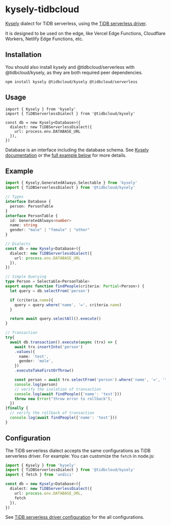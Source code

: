 # kysely-tidbcloud

[Kysely](https://github.com/koskimas/kysely) dialect for TiDB serverless, using the [TiDB serverless driver](https://github.com/tidbcloud/serverless-js).

It is designed to be used on the edge, like Vercel Edge Functions, Cloudflare Workers, Netlify Edge Functions, etc.

## Installation

You should also install kysely and @tidbcloud/serverless with @tidbcloud/kysely, as they are both required peer dependencies.

```
npm install kysely @tidbcloud/kysely @tidbcloud/serverless
```

## Usage

```
import { Kysely } from 'kysely'
import { TiDBServerlessDialect } from '@tidbcloud/kysely'

const db = new Kysely<Database>({
  dialect: new TiDBServerlessDialect({
    url: process.env.DATABASE_URL
  }),
})
```

Database is an interface including the database schema. See [Kysely documentation](https://kysely.dev/docs/getting-started#types) or the [full example below](#Example) for more details.

## Example

```ts
import { Kysely,GeneratedAlways,Selectable } from 'kysely'
import { TiDBServerlessDialect } from '@tidbcloud/kysely'

// Types
interface Database {
  person: PersonTable
}
interface PersonTable {
  id: GeneratedAlways<number>
  name: string
  gender: "male" | "female" | "other"
}

// Dialects
const db = new Kysely<Database>({
  dialect: new TiDBServerlessDialect({
    url: process.env.DATABASE_URL
  }),
})

// Simple Querying
type Person = Selectable<PersonTable>
export async function findPeople(criteria: Partial<Person>) {
  let query = db.selectFrom('person')

  if (criteria.name){
    query = query.where('name', '=', criteria.name)
  }

  return await query.selectAll().execute()
}

// Transaction
try{
  await db.transaction().execute(async (trx) => {
    await trx.insertInto('person')
    .values({
      name: 'test',
      gender: 'male',
    })
    .executeTakeFirstOrThrow()

    const person = await trx.selectFrom('person').where('name', '=', 'test').selectAll().execute()
    console.log(person)
    // verify the isolation of transaction
    console.log(await findPeople({'name': 'test'}))
    throw new Error("throw error to rollback");
  })
}finally {
  // verify the rollback of transaction
  console.log(await findPeople({'name': 'test'}))
}
```

## Configuration

The TiDB serverless dialect accepts the same configurations as TiDB serverless driver. For example: You can customize the `fetch` in node.js:

```ts
import { Kysely } from 'kysely'
import { TiDBServerlessDialect } from '@tidbcloud/kysely'
import { fetch } from 'undici'

const db = new Kysely<Database>({
  dialect: new TiDBServerlessDialect({
    url: process.env.DATABASE_URL,
    fetch
  }),
})

```



See [TiDB serverless driver configuration](https://github.com/tidbcloud/serverless-js#configuration) for the all configurations.
